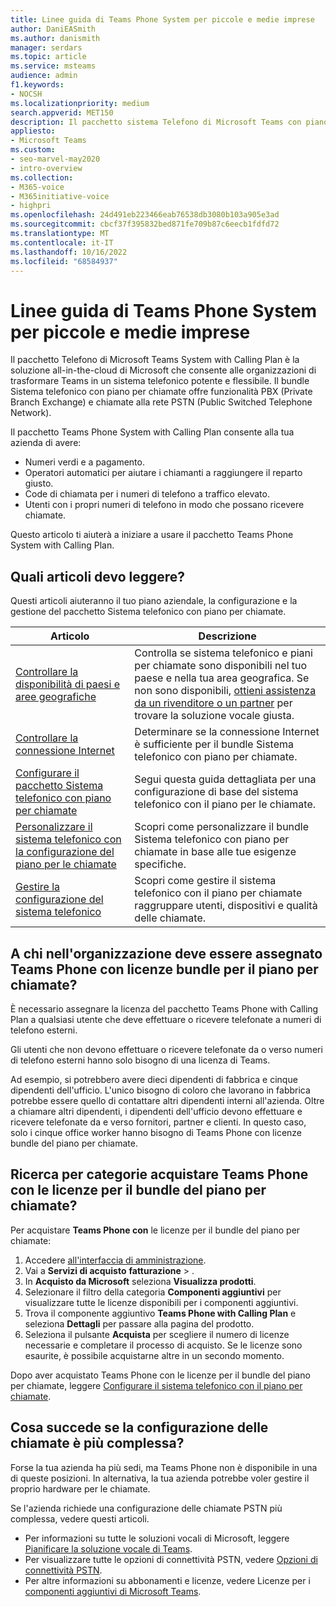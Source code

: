```yaml
---
title: Linee guida di Teams Phone System per piccole e medie imprese
author: DaniEASmith
ms.author: danismith
manager: serdars
ms.topic: article
ms.service: msteams
audience: admin
f1.keywords:
- NOCSH
ms.localizationpriority: medium
search.appverid: MET150
description: Il pacchetto sistema Telefono di Microsoft Teams con piano per chiamate è un'opzione economica per le chiamate vocali, che consente alle piccole e medie imprese di comunicare meglio.
appliesto:
- Microsoft Teams
ms.custom:
- seo-marvel-may2020
- intro-overview
ms.collection:
- M365-voice
- M365initiative-voice
- highpri
ms.openlocfilehash: 24d491eb223466eab76538db3080b103a905e3ad
ms.sourcegitcommit: cbcf37f395832bed871fe709b87c6eecb1fdfd72
ms.translationtype: MT
ms.contentlocale: it-IT
ms.lasthandoff: 10/16/2022
ms.locfileid: "68584937"
---
```

# <a name="teams-phone-system-guidance-for-small-and-medium-businesses"></a>Linee guida di Teams Phone System per piccole e medie imprese

Il pacchetto Telefono di Microsoft Teams System with Calling Plan è la soluzione all-in-the-cloud di Microsoft che consente alle organizzazioni di trasformare Teams in un sistema telefonico potente e flessibile. Il bundle Sistema telefonico con piano per chiamate offre funzionalità PBX (Private Branch Exchange) e chiamate alla rete PSTN (Public Switched Telephone Network).

Il pacchetto Teams Phone System with Calling Plan consente alla tua azienda di avere:

- Numeri verdi e a pagamento.
- Operatori automatici per aiutare i chiamanti a raggiungere il reparto giusto.
- Code di chiamata per i numeri di telefono a traffico elevato.
- Utenti con i propri numeri di telefono in modo che possano ricevere chiamate.

Questo articolo ti aiuterà a iniziare a usare il pacchetto Teams Phone System with Calling Plan.

## <a name="which-articles-should-i-read"></a>Quali articoli devo leggere?

Questi articoli aiuteranno il tuo piano aziendale, la configurazione e la gestione del pacchetto Sistema telefonico con piano per chiamate.

| Articolo | Descrizione |
|---------|-------------|
| [Controllare la disponibilità di paesi e aree geografiche](../country-and-region-availability-for-audio-conferencing-and-calling-plans/country-and-region-availability-for-audio-conferencing-and-calling-plans.md) | Controlla se sistema telefonico e piani per chiamate sono disponibili nel tuo paese e nella tua area geografica. Se non sono disponibili, [ottieni assistenza da un rivenditore o un partner](../business-voice/reseller-partner-support.md) per trovare la soluzione vocale giusta. |
| [Controllare la connessione Internet](../business-voice/get-ready-internet.md) | Determinare se la connessione Internet è sufficiente per il bundle Sistema telefonico con piano per chiamate. |
| [Configurare il pacchetto Sistema telefonico con piano per chiamate](../business-voice/set-up-overview.md) | Segui questa guida dettagliata per una configurazione di base del sistema telefonico con il piano per le chiamate. |
| [Personalizzare il sistema telefonico con la configurazione del piano per le chiamate](../business-voice/customize-business-voice.md) | Scopri come personalizzare il bundle Sistema telefonico con piano per chiamate in base alle tue esigenze specifiche. |
| [Gestire la configurazione del sistema telefonico](../business-voice/create-users.md) | Scopri come gestire il sistema telefonico con il piano per chiamate raggruppare utenti, dispositivi e qualità delle chiamate. |

## <a name="who-in-my-organization-needs-to-be-assigned-teams-phone-with-calling-plan-bundle-licenses"></a>A chi nell'organizzazione deve essere assegnato Teams Phone con licenze bundle per il piano per chiamate?

È necessario assegnare la licenza del pacchetto Teams Phone with Calling Plan a qualsiasi utente che deve effettuare o ricevere telefonate a numeri di telefono esterni.

Gli utenti che non devono effettuare o ricevere telefonate da o verso numeri di telefono esterni hanno solo bisogno di una licenza di Teams.

Ad esempio, si potrebbero avere dieci dipendenti di fabbrica e cinque dipendenti dell'ufficio. L'unico bisogno di coloro che lavorano in fabbrica potrebbe essere quello di contattare altri dipendenti interni all'azienda. Oltre a chiamare altri dipendenti, i dipendenti dell'ufficio devono effettuare e ricevere telefonate da e verso fornitori, partner e clienti. In questo caso, solo i cinque office worker hanno bisogno di Teams Phone con licenze bundle del piano per chiamate.

## <a name="how-do-i-purchase-teams-phone-with-calling-plan-bundle-licenses"></a>Ricerca per categorie acquistare Teams Phone con le licenze per il bundle del piano per chiamate?

Per acquistare **Teams Phone con** le licenze per il bundle del piano per chiamate:

1. Accedere [all'interfaccia di amministrazione](https://admin.microsoft.com/Adminportal/Home#/homepage).
2. Vai a **Servizi di acquisto** **fatturazione** > .
3. In **Acquisto da Microsoft** seleziona **Visualizza prodotti**.
4. Selezionare il filtro della categoria **Componenti aggiuntivi** per visualizzare tutte le licenze disponibili per i componenti aggiuntivi.
5. Trova il componente aggiuntivo **Teams Phone with Calling Plan** e seleziona **Dettagli** per passare alla pagina del prodotto.
6. Seleziona il pulsante **Acquista** per scegliere il numero di licenze necessarie e completare il processo di acquisto. Se le licenze sono esaurite, è possibile acquistarne altre in un secondo momento.

Dopo aver acquistato Teams Phone con le licenze per il bundle del piano per chiamate, leggere [Configurare il sistema telefonico con il piano per chiamate](../business-voice/set-up-overview.md).

## <a name="what-if-my-calling-setup-is-more-complex"></a>Cosa succede se la configurazione delle chiamate è più complessa?

Forse la tua azienda ha più sedi, ma Teams Phone non è disponibile in una di queste posizioni. In alternativa, la tua azienda potrebbe voler gestire il proprio hardware per le chiamate.

Se l'azienda richiede una configurazione delle chiamate PSTN più complessa, vedere questi articoli.

- Per informazioni su tutte le soluzioni vocali di Microsoft, leggere [Pianificare la soluzione vocale di Teams](../cloud-voice-landing-page.md).
- Per visualizzare tutte le opzioni di connettività PSTN, vedere [Opzioni di connettività PSTN](../pstn-connectivity.md).
- Per altre informazioni su abbonamenti e licenze, vedere Licenze per i [componenti aggiuntivi di Microsoft Teams](../teams-add-on-licensing/microsoft-teams-add-on-licensing.md).
